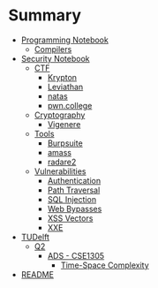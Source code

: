 # Summary

- [Programming Notebook]()
    - [Compilers](<Programming%20Notebook/Compilers.md>)
- [Security Notebook]()
    - [CTF]()
        - [Krypton](<Security%20Notebook/CTF/Krypton.md>)
        - [Leviathan](<Security%20Notebook/CTF/Leviathan.md>)
        - [natas](<Security%20Notebook/CTF/natas.md>)
        - [pwn.college](<Security%20Notebook/CTF/pwn.college.md>)
    - [Cryptography]()
        - [Vigenere](<Security%20Notebook/Cryptography/Vigenere.md>)
    - [Tools]()
        - [Burpsuite](<Security%20Notebook/Tools/Burpsuite.md>)
        - [amass](<Security%20Notebook/Tools/amass.md>)
        - [radare2](<Security%20Notebook/Tools/radare2.md>)
    - [Vulnerabilities]()
        - [Authentication](<Security%20Notebook/Vulnerabilities/Authentication.md>)
        - [Path Traversal](<Security%20Notebook/Vulnerabilities/Path%20Traversal.md>)
        - [SQL Injection](<Security%20Notebook/Vulnerabilities/SQL%20Injection.md>)
        - [Web Bypasses](<Security%20Notebook/Vulnerabilities/Web%20Bypasses.md>)
        - [XSS Vectors](<Security%20Notebook/Vulnerabilities/XSS%20Vectors.md>)
        - [XXE](<Security%20Notebook/Vulnerabilities/XXE.md>)
- [TUDelft]()
    - [Q2]()
        - [ADS - CSE1305]()
            - [Time-Space Complexity](<TUDelft/Q2/ADS%20-%20CSE1305/Time-Space%20Complexity.md>)
- [README](<README.md>)
